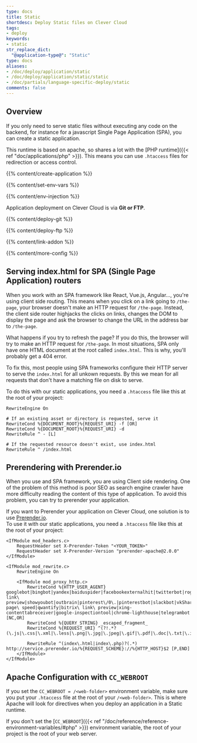```yaml
---
type: docs
title: Static
shortdesc: Deploy Static files on Clever Cloud
tags:
- deploy
keywords:
- static
str_replace_dict:
  "@application-type@": "Static"
type: docs
aliases:
- /doc/deploy/application/static
- /doc/deploy/application/static/static
- /doc/partials/language-specific-deploy/static
comments: false
---
```


## Overview

If you only need to serve static files without executing any code on the backend, for instance for a javascript Single Page Application (SPA), you can create a static application.

This runtime is based on apache, so shares a lot with the [PHP runtime]({{< ref "doc/applications/php" >}}). This means you can use `.htaccess` files for redirection or access control.

{{% content/create-application %}}

{{% content/set-env-vars %}}

{{% content/env-injection %}}

Application deployment on Clever Cloud is via **Git or FTP**.

 {{% content/deploy-git %}}

{{% content/deploy-ftp %}}

 {{% content/link-addon %}}

{{% content/more-config %}}

## Serving index.html for SPA (Single Page Application) routers

When you work with an SPA framework like React, Vue.js, Angular..., you're using client side routing.
This means when you click on a link going to `/the-page`, your browser doesn't make an HTTP request for `/the-page`.
Instead, the client side router highjacks the clicks on links, changes the DOM to display the page and ask the browser to change the URL in the address bar to `/the-page`.

What happens if you try to refresh the page?
If you do this, the browser will try to make an HTTP request for `/the-page`.
In most situations, SPA only have one HTML document at the root called `index.html`.
This is why, you'll probably get a 404 error.

To fix this, most people using SPA frameworks configure their HTTP server to serve the `index.html` for all unkown requests.
By this we mean for all requests that don't have a matching file on disk to serve.

To do this with our static applications, you need a `.htaccess` file like this at the root of your project:

```ApacheConf
RewriteEngine On

# If an existing asset or directory is requested, serve it
RewriteCond %{DOCUMENT_ROOT}%{REQUEST_URI} -f [OR]
RewriteCond %{DOCUMENT_ROOT}%{REQUEST_URI} -d
RewriteRule ^ - [L]

# If the requested resource doesn't exist, use index.html
RewriteRule ^ /index.html
```

## Prerendering with Prerender.io

When you use and SPA framework, you are using Client side rendering.
One of the problem of this method is poor SEO as search engine crawler have more difficulty reading the content of this type of application.
To avoid this problem, you can try to prerender your application.

If you want to Prerender your application on Clever Cloud, one solution is to use [Prerender.io](https://prerender.io/).  
To use it with our static applications, you need a `.htaccess` file like this at the root of your project:

```ApacheConf
<IfModule mod_headers.c>
    RequestHeader set X-Prerender-Token "<YOUR_TOKEN>"
    RequestHeader set X-Prerender-Version "prerender-apache@2.0.0"
</IfModule>

<IfModule mod_rewrite.c>
    RewriteEngine On

    <IfModule mod_proxy_http.c>
        RewriteCond %{HTTP_USER_AGENT} googlebot|bingbot|yandex|baiduspider|facebookexternalhit|twitterbot|rogerbot|linkedinbot|embedly|quora\ link\ preview|showyoubot|outbrain|pinterest\/0\.|pinterestbot|slackbot|vkShare|W3C_Validator|whatsapp|redditbot|applebot|flipboard|tumblr|bitlybot|skypeuripreview|nuzzel|discordbot|google\ page\ speed|qwantify|bitrix\ link\ preview|xing-contenttabreceiver|google-inspectiontool|chrome-lighthouse|telegrambot [NC,OR]
        RewriteCond %{QUERY_STRING} _escaped_fragment_
        RewriteCond %{REQUEST_URI} ^(?!.*?(\.js|\.css|\.xml|\.less|\.png|\.jpg|\.jpeg|\.gif|\.pdf|\.doc|\.txt|\.ico|\.rss|\.zip|\.mp3|\.rar|\.exe|\.wmv|\.doc|\.avi|\.ppt|\.mpg|\.mpeg|\.tif|\.wav|\.mov|\.psd|\.ai|\.xls|\.mp4|\.m4a|\.swf|\.dat|\.dmg|\.iso|\.flv|\.m4v|\.torrent|\.ttf|\.woff|\.svg))

        RewriteRule ^(index\.html|index\.php)?(.*) http://service.prerender.io/%{REQUEST_SCHEME}://%{HTTP_HOST}$2 [P,END]
    </IfModule>
</IfModule>
```

## Apache Configuration with `CC_WEBROOT`

If you set the `CC_WEBROOT = /<web-folder>` environment variable, make sure you put your `.htaccess` file at the root of your `/<web-folder>`. This is where Apache will look for directives when you deploy an application in a Static runtime.
  
If you don't set the [`CC_WEBROOT`]({{< ref "/doc/reference/reference-environment-variables/#php" >}}) environment variable, the root of your project is the root of your web server.
